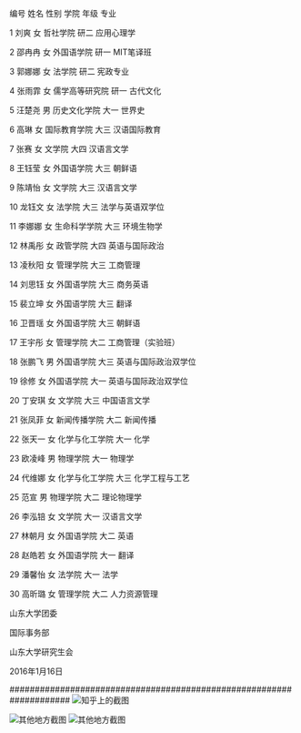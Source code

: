 编号 姓名 性别 学院 年级 专业

1 刘爽 女 哲社学院 研二 应用心理学

2 邵冉冉 女 外国语学院 研一 MIT笔译班

3 郭娜娜 女 法学院 研二 宪政专业

4 张雨霏 女 儒学高等研究院 研一 古代文化

5 汪楚尧 男 历史文化学院 大一 世界史

6 高琳 女 国际教育学院 大三 汉语国际教育

7 张赛 女 文学院 大四 汉语言文学

8 王钰莹 女 外国语学院 大三 朝鲜语

9 陈靖怡 女 文学院 大三 汉语言文学

10 龙钰文 女 法学院 大三 法学与英语双学位

11 李娜娜 女 生命科学学院 大三 环境生物学

12 林禹彤 女 政管学院 大四 英语与国际政治

13 凌秋阳 女 管理学院 大三 工商管理

14 刘思钰 女 外国语学院 大三 商务英语

15 裴立坤 女 外国语学院 大三 翻译

16 卫晋瑶 女 外国语学院 大三 朝鲜语

17 王宇彤 女 管理学院 大二 工商管理（实验班）

18 张鹏飞 男 外国语学院 大三 英语与国际政治双学位

19 徐修 女 外国语学院 大一 英语与国际政治双学位

20 丁安琪 女 文学院 大三 中国语言文学

21 张凤菲 女 新闻传播学院 大二 新闻传播

22 张天一 女 化学与化工学院 大一 化学

23 欧凌峰 男 物理学院 大一 物理学

24 代维娜 女 化学与化工学院 大三 化学工程与工艺

25 范宣 男 物理学院 大二 理论物理学

26 李泓锫 女 文学院 大一 汉语言文学

27 林朝月 女 外国语学院 大二 英语

28 赵皓若 女 外国语学院 大一 翻译

29 潘馨怡 女 法学院 大一 法学

30 高昕璐 女 管理学院 大二 人力资源管理

山东大学团委

国际事务部

山东大学研究生会

2016年1月16日

####################################################################
![知乎上的截图](https://github.com/SomeNews/StudyBuddy/blob/master/%E5%90%8D%E5%8D%95%EF%BC%91.jpg)


![其他地方截图](https://github.com/SomeNews/StudyBuddy/blob/master/%E5%90%8D%E5%8D%95%EF%BC%92.jpg)
![其他地方截图](https://github.com/SomeNews/StudyBuddy/blob/master/%E5%90%8D%E5%8D%95%EF%BC%93.jpg)
